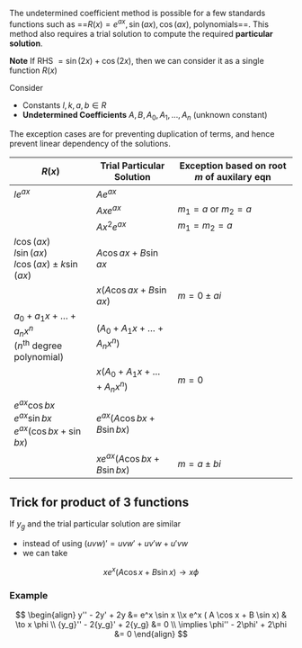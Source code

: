 The undetermined coefficient method is possible for a few standards functions such as ==$R(x) = e^{ax}, \sin(ax), \cos(ax),$ polynomials==. This method also requires a trial solution to compute the required **particular solution**.

**Note**
If RHS $= \sin(2x) + \cos(2x)$, then we can consider it as a single function $R(x)$

Consider

- Constants $l, k, a, b \in R$
- **Undetermined Coefficients** $A, B, A_0, A_1, \dots, A_n$ (unknown constant)

The exception cases are for preventing duplication of terms, and hence prevent linear dependency of the solutions.

| $R(x)$                                                       | Trial Particular Solution           | Exception based on root $m$ of auxilary eqn |
| ------------------------------------------------------------ | ----------------------------------- | ------------------------------------------- |
| $l e^{ax}$                                                   | $A e^{ax}$                          |                                             |
|                                                              | $A x e^{ax}$                        | $m_1 = a$ or $m_2 = a$                      |
|                                                              | $A x^2 e^{ax}$                      | $m_1 = m_2 = a$                             |
| $l \cos(ax)$<br />$l \sin(ax)$<br />$l \cos(ax) \pm k \sin(ax)$ | $A \cos ax + B \sin ax$             |                                             |
|                                                              | $x (A \cos ax + B \sin ax)$         | $m= 0 \pm ai$                               |
| $a_0 + a_1 x + \dots + a_n x^n$<br />($n^{\text{th}}$ degree polynomial) | $(A_0 + A_1 x + \dots + A_n x^n)$   |                                             |
|                                                              | $x(A_0 + A_1 x + \dots + A_n x^n)$  | $m = 0$                                     |
| $e^{ax} \cos bx$<br />$e^{ax} \sin bx$<br />$e^{ax} ( \cos bx + \sin bx )$ | $e^{ax} ( A \cos bx + B \sin bx )$  |                                             |
|                                                              | $xe^{ax} ( A \cos bx + B \sin bx )$ | $m = a \pm bi$                              |

## Trick for product of 3 functions

If $y_g$ and the trial particular solution are similar

- instead of using $(uvw)' = uvw' + uv'w + u'vw$
- we can take

$$
x e^x ( A \cos x + B \sin x) \to x \phi
$$

### Example

$$
\begin{align}
y'' - 2y' + 2y &= e^x \sin x \\x e^x ( A \cos x + B \sin x) & \to x \phi \\
{y_g}'' - 2{y_g}' + 2{y_g} &= 0 \\
\implies \phi'' - 2\phi' + 2\phi &= 0
\end{align}
$$

